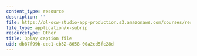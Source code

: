 ```yaml
---
content_type: resource
description: ''
file: https://ol-ocw-studio-app-production.s3.amazonaws.com/courses/res-tll-004-stem-concept-videos-fall-2013/db87f99becc1cb32865800a2cd5fc28d_mDvty90jENM.srt
file_type: application/x-subrip
resourcetype: Other
title: 3play caption file
uid: db87f99b-ecc1-cb32-8658-00a2cd5fc28d
---
```

